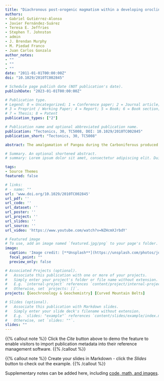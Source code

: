 ```yaml
---
title: "Diachronous post‐orogenic magmatism within a developing orocline in Iberia, European Variscides"
authors:
- Gabriel Gutiérrez-Alonso
- Javier Fernández-Suárez
- Teresa E. Jeffries
- Stephen T. Johnston
- admin
- J. Brendan Murphy
- M. Piedad Franco
- Juan Carlos Gonzalo
author_notes:
- ""
- ""
- ""
date: "2011-01-01T00:00:00Z"
doi: "10.1029/2010TC002845"

# Schedule page publish date (NOT publication's date).
publishDate: "2023-01-01T00:00:00Z"

# Publication type.
# Legend: 0 = Uncategorized; 1 = Conference paper; 2 = Journal article;
# 3 = Preprint / Working Paper; 4 = Report; 5 = Book; 6 = Book section;
# 7 = Thesis; 8 = Patent
publication_types: ["2"]

# Publication name and optional abbreviated publication name.
publication: "Tectonics, 30, TC5008, DOI: 10.1029/2010TC002845"
publication_short: "Tectonics, 30, TC5008"

abstract: The amalgamation of Pangea during the Carboniferous produced a winding mountain belt':' the Variscan orogen of West Europe. In the Iberian Peninsula, this tortuous geometry is dominated by two major structures the Cantabrian Orocline, to the north, and the Central Iberian curve (CIC) to the south. Here, we perform a detailed structural analysis of an area within the core of the CIC. This core was intensively deformed resulting in a corrugated superimposed folding pattern. We have identified three different phases of deformation that can be linked to regional Variscan deformation phases. The main collisional event produced upright to moderately inclined cylindrical folds with an associated axial planar cleavage. These folds were subsequently folded during extensional collapse, in which a second fold system with subhorizontal axes and an intense subhorizontal cleavage formed. Finally, during the formation of the Cantabrian Orocline, a third folding event refolded the two previous fold systems. This later phase formed upright open folds with fold axis trending 100° to 130°, a crenulation cleavage and brittle–ductile transcurrent conjugated shearing. Our results show that the first and last deformation phases are close to coaxial, which does not allow the CIC to be formed as a product of vertical axis rotations, i.e. an orocline. The origin of the curvature in Central Iberia, if a single process, had to be coeval or previous to the first deformation phase.

# Summary. An optional shortened abstract.
# summary: Lorem ipsum dolor sit amet, consectetur adipiscing elit. Duis posuere tellus ac convallis placerat. Proin tincidunt magna sed ex sollicitudin condimentum.

tags:
- Source Themes
featured: false

# links:
# - name: ""
url: 'www.doi.org/10.1029/2010TC002845'
url_pdf: ''
url_code: ''
url_dataset: ''
url_poster: ''
url_project: ''
url_slides: ''
url_source: ''
url_video: 'https://www.youtube.com/watch?v=NZHcmXJrbdY'

# Featured image
# To use, add an image named `featured.jpg/png` to your page's folder. 
image:
  caption: 'Image credit: [**Unsplash**](https://unsplash.com/photos/jdD8gXaTZsc)'
  focal_point: ""
  preview_only: false

# Associated Projects (optional).
#   Associate this publication with one or more of your projects.
#   Simply enter your project's folder or file name without extension.
#   E.g. `internal-project` references `content/project/internal-project/index.md`.
#   Otherwise, set `projects: []`.
projects: [Geochronology & Geochemistry] [Curved Mountain Belts]

# Slides (optional).
#   Associate this publication with Markdown slides.
#   Simply enter your slide deck's filename without extension.
#   E.g. `slides: "example"` references `content/slides/example/index.md`.
#   Otherwise, set `slides: ""`.
slides: ""
---
```


{{% callout note %}}
Click the *Cite* button above to demo the feature to enable visitors to import publication metadata into their reference management software.
{{% /callout %}}

{{% callout note %}}
Create your slides in Markdown - click the *Slides* button to check out the example.
{{% /callout %}}

Supplementary notes can be added here, including [code, math, and images](https://wowchemy.com/docs/writing-markdown-latex/).
